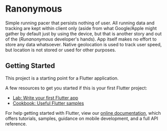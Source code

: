 # Ranonymous

Simple running pacer that persists nothing of user. All running data and tracking are kept within 
client only (aside from what Google/Apple might gather by default just by using the device, but that 
is another story and out of the (*Runanonymous* developer's hands). App itself makes no effort to
store any data whatsoever. Native geolocation is used to track user speed, but location is not 
stored or used for other purposes.

## Getting Started

This project is a starting point for a Flutter application.

A few resources to get you started if this is your first Flutter project:

- [Lab: Write your first Flutter app](https://flutter.dev/docs/get-started/codelab)
- [Cookbook: Useful Flutter samples](https://flutter.dev/docs/cookbook)

For help getting started with Flutter, view our
[online documentation](https://flutter.dev/docs), which offers tutorials,
samples, guidance on mobile development, and a full API reference.
